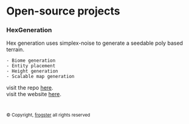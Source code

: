 
# Open-source projects

### HexGeneration
Hex generation uses simplex-noise to generate a seedable poly based terrain.
```
- Biome generation
- Entity placement
- Height generation
- Scalable map generation
```
visit the repo [here](https://github.com/Frogster-app/HexGeneration). \
visit the website [here](https://hex.frogster.app).

# 

<sub>© Copyright, [frogster](https://frogster.app) all rights reserved</sub>

